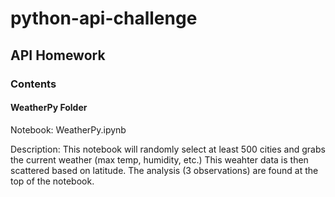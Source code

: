 # python-api-challenge
## API Homework

### Contents
#### WeatherPy Folder

Notebook: WeatherPy.ipynb

Description:
This notebook will randomly select at least 500 cities and grabs the current weather (max temp, humidity, etc.)  This weahter data is then scattered based on latitude.  The analysis (3 observations) are found at the top of the notebook.
